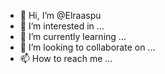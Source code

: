 - 👋 Hi, I’m @Elraaspu
- 👀 I’m interested in ...
- 🌱 I’m currently learning ...
- 💞️ I’m looking to collaborate on ...
- 📫 How to reach me ...

<!---
Elraaspu/Elraaspu is a ✨ special ✨ repository because its `README.md` (this file) appears on your GitHub profile.
You can click the Preview link to take a look at your changes.
--->
